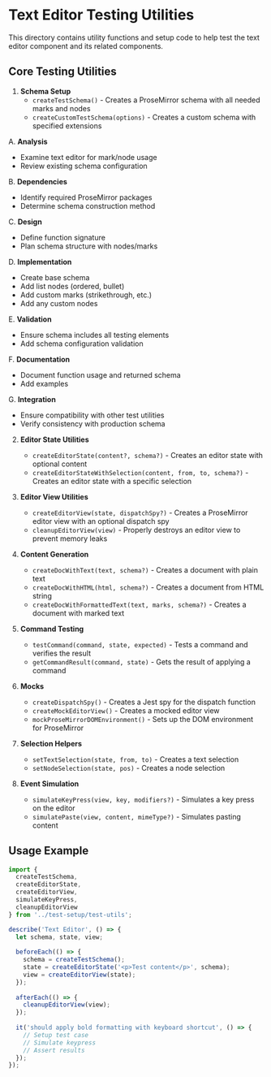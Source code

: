 # Text Editor Testing Utilities

This directory contains utility functions and setup code to help test the text editor component and its related components.

## Core Testing Utilities

1. **Schema Setup**
   - `createTestSchema()` - Creates a ProseMirror schema with all needed marks and nodes
   - `createCustomTestSchema(options)` - Creates a custom schema with specified extensions

A. **Analysis**
   - Examine text editor for mark/node usage
   - Review existing schema configuration

B. **Dependencies**
   - Identify required ProseMirror packages
   - Determine schema construction method

C. **Design**
   - Define function signature
   - Plan schema structure with nodes/marks

D. **Implementation**
   - Create base schema
   - Add list nodes (ordered, bullet)
   - Add custom marks (strikethrough, etc.)
   - Add any custom nodes

E. **Validation**
   - Ensure schema includes all testing elements
   - Add schema configuration validation

F. **Documentation**
   - Document function usage and returned schema
   - Add examples

G. **Integration**
   - Ensure compatibility with other test utilities
   - Verify consistency with production schema

2. **Editor State Utilities**
   - `createEditorState(content?, schema?)` - Creates an editor state with optional content
   - `createEditorStateWithSelection(content, from, to, schema?)` - Creates an editor state with a specific selection

3. **Editor View Utilities**
   - `createEditorView(state, dispatchSpy?)` - Creates a ProseMirror editor view with an optional dispatch spy
   - `cleanupEditorView(view)` - Properly destroys an editor view to prevent memory leaks

4. **Content Generation**
   - `createDocWithText(text, schema?)` - Creates a document with plain text
   - `createDocWithHTML(html, schema?)` - Creates a document from HTML string
   - `createDocWithFormattedText(text, marks, schema?)` - Creates a document with marked text

5. **Command Testing**
   - `testCommand(command, state, expected)` - Tests a command and verifies the result
   - `getCommandResult(command, state)` - Gets the result of applying a command

6. **Mocks**
   - `createDispatchSpy()` - Creates a Jest spy for the dispatch function
   - `createMockEditorView()` - Creates a mocked editor view 
   - `mockProseMirrorDOMEnvironment()` - Sets up the DOM environment for ProseMirror

7. **Selection Helpers**
   - `setTextSelection(state, from, to)` - Creates a text selection
   - `setNodeSelection(state, pos)` - Creates a node selection

8. **Event Simulation**
   - `simulateKeyPress(view, key, modifiers?)` - Simulates a key press on the editor
   - `simulatePaste(view, content, mimeType?)` - Simulates pasting content

## Usage Example

```typescript
import { 
  createTestSchema, 
  createEditorState, 
  createEditorView,
  simulateKeyPress,
  cleanupEditorView 
} from '../test-setup/test-utils';

describe('Text Editor', () => {
  let schema, state, view;
  
  beforeEach(() => {
    schema = createTestSchema();
    state = createEditorState('<p>Test content</p>', schema);
    view = createEditorView(state);
  });
  
  afterEach(() => {
    cleanupEditorView(view);
  });
  
  it('should apply bold formatting with keyboard shortcut', () => {
    // Setup test case
    // Simulate keypress
    // Assert results
  });
});
```
```
